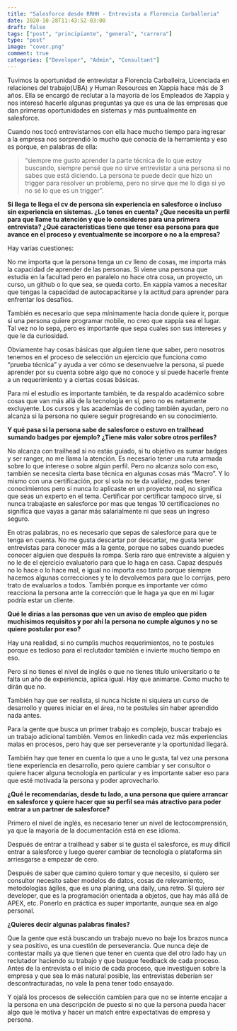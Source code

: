 ```yaml
---
title: "Salesforce desde RRHH - Entrevista a Florencia Carballeria"
date: 2020-10-28T11:43:52-03:00
draft: false
tags: ["post", "principiante", "general", "carrera"]
type: "post"
image: "cover.png"
comment: true
categories: ["Developer", "Admin", "Consultant"]
---
```

Tuvimos la oportunidad de entrevistar a Florencia Carballeira, Licenciada en relaciones del trabajo(UBA) y Human Resources en Xappia hace más de 3 años. Ella se encargó de reclutar a la mayoría de los Empleados de Xappia y nos interesó hacerle algunas preguntas ya que es una de las empresas que dan primeras oportunidades en sistemas y más puntualmente en salesforce.

Cuando nos tocó entrevistarnos con ella hace mucho tiempo para ingresar a la empresa nos sorprendió lo mucho que conocía de la herramienta y eso es porque, en palabras de ella:  
> “siempre me gusto aprender la parte técnica de lo que estoy buscando, siempre pensé que no sirve entrevistar a una persona si no sabes que está diciendo. La persona te puede decir que hizo un trigger para resolver un problema, pero no sirve que me lo diga si yo no sé lo que es un trigger”.  

**Si llega te llega el cv de persona sin experiencia en salesforce o incluso sin experiencia en sistemas. ¿Lo tenes en cuenta? ¿Que necesita un perfil para que llame tu atención y que lo consideres para una primera entrevista? ¿Qué características tiene que tener esa persona para que avance en el proceso y eventualmente se incorpore o no a la empresa?**

Hay varias cuestiones:

No me importa  que la persona tenga un cv lleno de cosas, me importa más la capacidad de aprender de las personas. Si viene una persona que estudia en la facultad pero en paralelo no hace otra cosa, un proyecto, un curso, un github o lo que sea, se queda corto. En xappia vamos a necesitar que tengas la capacidad de autocapacitarse y la actitud para aprender para enfrentar los desafíos.

También es necesario que sepa mínimamente hacia donde quiere ir, porque si una persona quiere programar mobile, no creo que xappia sea el lugar. Tal vez no lo sepa, pero es importante que sepa cuales son sus intereses y que le da curiosidad.

Obviamente hay cosas básicas que alguien tiene que saber, pero nosotros tenemos en el proceso de selección un ejercicio que funciona como “prueba técnica” y ayuda a ver cómo se desenvuelve la persona, si puede aprender por su cuenta sobre algo que no conoce y si puede hacerle frente a un requerimiento y a ciertas cosas básicas.

Para mi el estudio es importante también, te da respaldo académico sobre cosas que van más allá de la tecnología en sí, pero no es netamente excluyente. Los cursos y las academias de coding también ayudan, pero no alcanza si la persona no quiere seguir progresando en su conocimiento.

**Y qué pasa si la persona sabe de salesforce o estuvo en trailhead sumando badges por ejemplo? ¿Tiene más valor sobre otros perfiles?**

No alcanza con trailhead si no estás guiado, si tu objetivo es sumar badges y ser ranger, no me llama la atención. Es necesario tener una ruta armada sobre lo que interese o sobre algún perfil. Pero no alcanza solo con eso, también se necesita cierta base técnica en algunas cosas más “Macro”.
Y lo mismo con una certificación, por sí sola no te da validez, podes tener conocimientos pero si nunca lo aplicaste en un proyecto real, no significa que seas un experto en el tema.
Certificar por certificar tampoco sirve, si nunca trabajaste en salesforce por mas que tengas 10 certificaciones no significa que vayas a ganar más salarialmente ni que seas un ingreso seguro.

En otras palabras, no es necesario que sepas de salesforce para que te tenga en cuenta.
No me gusta descartar por descartar, me gusta tener entrevistas para conocer más a la gente, porque no sabes cuando puedes conocer alguien que después la rompa.
Sería raro que entreviste a alguien y no le de el ejercicio evaluatorio para que lo haga en casa. Capaz después no lo hace o lo hace mal, e igual no importa eso tanto porque siempre hacemos algunas correcciones y te lo devolvemos para que lo corrijas, pero trato de evaluarlos a todos. También porque es importante ver cómo reacciona la persona ante la corrección que le haga ya que en mi lugar podría estar un cliente.

**Qué le dirías a las personas que ven un aviso de empleo que piden muchísimos requisitos y por ahí la persona no cumple algunos y no se quiere postular por eso?**

Hay una realidad, si no cumplis muchos requerimientos, no te postules porque es tedioso para el reclutador también e invierte mucho tiempo en eso.

Pero si no tienes el nivel de inglés o que no tienes título universitario o te falta un año de experiencia, aplica igual. Hay que animarse. Como mucho te dirán que no.  

También hay que ser realista, si nunca hiciste ni siquiera  un curso de desarrollo y queres iniciar en el área, no te postules sin haber aprendido nada antes.

Para la gente que busca un primer trabajo es complejo, buscar trabajo es un trabajo adicional también. Vemos en linkedin cada vez más experiencias malas en procesos, pero hay que ser perseverante y la oportunidad llegará.

También hay que tener en cuenta lo que a uno le gusta, tal vez una persona tiene experiencia en desarrollo, pero quiere cambiar y ser consultor o quiere hacer alguna tecnología en particular y es importante saber eso para que esté motivada la persona y poder aprovecharlo.

**¿Qué le recomendarías, desde tu lado, a una persona que quiere arrancar en salesforce y quiere hacer que su perfil sea más atractivo para poder entrar a un partner de salesforce?**

Primero el nivel de inglés, es necesario tener un nivel de lectocomprensión, ya que la mayoría de la documentación está en ese idioma.

Después de entrar a trailhead y saber si te gusta el salesforce, es muy difícil entrar a salesforce y luego querer cambiar de tecnología o plataforma sin arriesgarse a empezar de cero.

Después de saber que camino quiero tomar y que necesito, si quiero ser consultor necesito saber modelos de datos, cosas de relevamiento, metodologías ágiles, que es una planing, una daily, una retro.
SI quiero ser developer, que es la programación orientada a objetos, que hay más allá de APEX, etc.
Ponerlo en práctica es super importante, aunque sea en algo personal.

**¿Quieres decir algunas palabras finales?**

Que la gente que está buscando un trabajo nuevo no baje los brazos nunca y sea positivo, es una cuestión de perseverancia. Que nunca deje de contestar mails ya que tienen que tener en cuenta que del otro lado hay un reclutador haciendo su trabajo y que busque feedback de cada proceso.
Antes de la entrevista o el inicio de cada proceso, que investiguen sobre la empresa y que sea lo más natural posible, las entrevistas deberían ser descontracturadas, no vale la pena tener todo ensayado.

Y ojalá los procesos de selección cambien para que no se intente encajar a la persona en una descripción de puesto si no que la persona pueda hacer algo que le motiva y hacer un match entre expectativas de empresa y persona.
